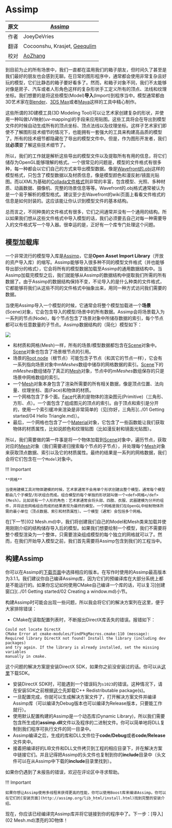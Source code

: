 # Assimp

原文     | [Assimp](http://learnopengl.com/#!Model-Loading/Assimp)
      ---|---
作者     | JoeyDeVries
翻译     | Cocoonshu, Krasjet, [Geequlim](http://geequlim.com)
校对     | [AoZhang](https://github.com/SuperAoao)

到目前为止的所有场景中，我们一直都在滥用我们的箱子朋友，但时间久了甚至是我们最好的朋友也会感到无聊。在日常的图形程序中，通常都会使用非常复杂且好玩的模型，它们比静态的箱子要好看多了。然而，和箱子对象不同，我们不太能够对像是房子、汽车或者人形角色这样的复杂形状手工定义所有的顶点、法线和纹理坐标。我们想要的是将这些模型(Model)**导入**(Import)到程序当中。模型通常都由3D艺术家在[Blender](http://www.blender.org/)、[3DS Max](http://www.autodesk.nl/products/3ds-max/overview)或者[Maya](http://www.autodesk.com/products/autodesk-maya/overview)这样的工具中精心制作。

这些所谓的<def>3D建模工具</def>(3D Modeling Tool)可以让艺术家创建复杂的形状，并使用一种叫做<def>UV映射</def>(uv-mapping)的手段来应用贴图。这些工具将会在导出到模型文件的时候自动生成所有的顶点坐标、顶点法线以及纹理坐标。这样子艺术家们即使不了解图形技术细节的情况下，也能拥有一套强大的工具来构建高品质的模型了。所有的技术细节都隐藏在了导出的模型文件中。但是，作为图形开发者，我们就**必须**要了解这些技术细节了。

所以，我们的工作就是解析这些导出的模型文件以及提取所有有用的信息，将它们储存为OpenGL能够理解的格式。一个很常见的问题是，模型的文件格式有很多种，每一种都会以它们自己的方式来导出模型数据。像是[Wavefront的.obj](http://en.wikipedia.org/wiki/Wavefront_.obj_file)这样的模型格式，只包含了模型数据以及材质信息，像是模型颜色和漫反射/镜面光贴图。而以XML为基础的[Collada文件格式](http://en.wikipedia.org/wiki/COLLADA)则非常的丰富，包含模型、光照、多种材质、动画数据、摄像机、完整的场景信息等等。Wavefront的.obj格式通常被认为是一个易于解析的模型格式。建议至少去Wavefront的wiki页面上看看文件格式的信息是如何封装的。这应该能让你认识到模型文件的基本结构。

总而言之，不同种类的文件格式有很多，它们之间通常并没有一个通用的结构。所以如果我们想从这些文件格式中导入模型的话，我们必须要去自己对每一种需要导入的文件格式写一个导入器。很幸运的是，正好有一个库专门处理这个问题。

## 模型加载库

一个非常流行的模型导入库是[Assimp](http://assimp.org/)，它是**Open Asset Import Library**（开放的资产导入库）的缩写。Assimp能够导入很多种不同的模型文件格式（并也能够导出部分的格式），它会将所有的模型数据加载至Assimp的通用数据结构中。当Assimp加载完模型之后，我们就能够从Assimp的数据结构中提取我们所需的所有数据了。由于Assimp的数据结构保持不变，不论导入的是什么种类的文件格式，它都能够将我们从这些不同的文件格式中抽象出来，用同一种方式访问我们需要的数据。

当使用Assimp导入一个模型的时候，它通常会将整个模型加载进一个**场景**(Scene)对象，它会包含导入的模型/场景中的所有数据。Assimp会将场景载入为一系列的节点(Node)，每个节点包含了场景对象中所储存数据的索引，每个节点都可以有任意数量的子节点。Assimp数据结构的（简化）模型如下：

![](../img/03/01/assimp_structure.png)

- 和材质和网格(Mesh)一样，所有的场景/模型数据都包含在<u>Scene</u>对象中。<u>Scene</u>对象也包含了场景根节点的引用。
- 场景的<u>Root node</u>（根节点）可能包含子节点（和其它的节点一样），它会有一系列指向场景对象中<var>mMeshes</var>数组中储存的网格数据的索引。<u>Scene</u>下的<var>mMeshes</var>数组储存了真正的<u>Mesh</u>对象，节点中的<var>mMeshes</var>数组保存的只是场景中网格数组的索引。
- 一个<u>Mesh</u>对象本身包含了渲染所需要的所有相关数据，像是顶点位置、法向量、纹理坐标、面(Face)和物体的材质。
- 一个网格包含了多个面。<u>Face</u>代表的是物体的渲染图元(Primitive)（三角形、方形、点）。一个面包含了组成图元的顶点的索引。由于顶点和索引是分开的，使用一个索引缓冲来渲染是非常简单的（见[你好，三角形](../01 Getting started/04 Hello Triangle.md)）。
- 最后，一个网格也包含了一个<u>Material</u>对象，它包含了一些函数能让我们获取物体的材质属性，比如说颜色和纹理贴图（比如漫反射和镜面光贴图）。

所以，我们需要做的第一件事是将一个物体加载到<u>Scene</u>对象中，遍历节点，获取对应的<u>Mesh</u>对象（我们需要递归搜索每个节点的子节点），并处理每个<u>Mesh</u>对象来获取顶点数据、索引以及它的材质属性。最终的结果是一系列的网格数据，我们会将它们包含在一个`Model`对象中。

!!! Important

	**网格**

	当使用建模工具对物体建模的时候，艺术家通常不会用单个形状创建出整个模型。通常每个模型都由几个子模型/形状组合而成。组合模型的每个单独的形状就叫做一个<def>网格</def>(Mesh)。比如说有一个人形的角色：艺术家通常会将头部、四肢、衣服、武器建模为分开的组件，并将这些网格组合而成的结果表现为最终的模型。一个网格是我们在OpenGL中绘制物体所需的最小单位（顶点数据、索引和材质属性）。一个模型（通常）会包括多个网格。

在[下一节](02 Mesh.md)中，我们将创建我们自己的<fun>Model</fun>和<fun>Mesh</fun>类来加载并使用刚刚介绍的结构储存导入后的模型。如果我们想要绘制一个模型，我们不需要将整个模型渲染为一个整体，只需要渲染组成模型的每个独立的网格就可以了。然而，在我们开始导入模型之前，我们首先需要将Assimp包含到我们的工程当中。

## 构建Assimp

你可以在Assimp的[下载页面](http://assimp.org/index.php/downloads)中选择相应的版本。在写作时使用的Assimp最高版本为3.1.1。我们建议你自己编译Assimp库，因为它们的预编译库在大部分系统上都是不能运行的。如果你忘记如何使用CMake自己编译一个库的话，可以复习[创建窗口](../01 Getting started/02 Creating a window.md)小节。

构建Assimp时可能会出现一些问题，所以我会将它们的解决方案列在这里，便于大家排除错误：

- CMake在读取配置列表时，不断报出DirectX库丢失的错误。报错如下：
 
```
Could not locate DirectX
CMake Error at cmake-modules/FindPkgMacros.cmake:110 (message):
Required library DirectX not found! Install the library (including dev packages) 
and try again. If the library is already installed, set the missing variables 
manually in cmake.
```

这个问题的解决方案是安装DirectX SDK，如果你之前没安装过的话。你可以从[这里](http://www.microsoft.com/en-us/download/details.aspx?id=6812)下载SDK。

- 安装DirectX SDK时，可能遇到一个错误码为`s1023`的错误。这种情况下，请在安装SDK之前根据[这个](http://blogs.msdn.com/b/chuckw/archive/2011/12/09/known-issue-directx-sdk-june-2010-setup-and-the-s1023-error.aspx)先卸载C++ Redistributable package(s)。
- 一旦配置完成，你就可以生成解决方案文件了，打开解决方案文件并编译Assimp库（可以编译为Debug版本也可以编译为Release版本，只要能工作就行）。
- 使用默认配置构建的Assimp是一个动态库(Dynamic Library)，所以我们需要包含所生成的**assimp.dll**文件以及程序的二进制文件。你可以简单地将DLL复制到我们程序可执行文件的同一目录中。
- Assimp编译之后，生成的库和DLL文件位于**code/Debug**或者**code/Release**文件夹中。
- 接着把编译好的LIB文件和DLL文件拷贝到工程的相应目录下，并在解决方案中链接它们。并且记得把Assimp的头文件也复制到你的**include**目录中（头文件可以在从Assimp中下载的**include**目录里找到）。

如果你仍遇到了未报告的错误，欢迎在评论区中寻求帮助。

!!! Important

	如果你想让Assimp使用多线程来获得更高的性能，你可以使用Boost库来编译Assimp。你可以在它们的[安装页面](http://assimp.org/lib_html/install.html)找到完整的安装介绍。

现在，你应该已经编译完Assimp库并将它链接到你的程序中了。下一步：[导入](02 Mesh.md)漂亮的3D物体！
